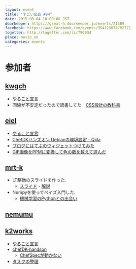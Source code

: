 ```yaml
---
layout: event
title: "すごい広島 #94"
date: 2015-03-04 18:00:00 JST
doorkeeper: https://great-h.doorkeeper.jp/events/21509
facebook: https://www.facebook.com/events/354125674792771
togetter: http://togetter.com/li/790934
place: movin_on
categories: events
---
```


# 参加者

## [kwgch](https://github.com/kwgch)

* [やること宣言](https://github.com/great-h/great-h.github.io/issues/1554)
* 回線が不安定だったので読書してた　[CSS設計の教科書](http://www.amazon.co.jp/dp/B00M0ESXUI)


## [eiel](https://github.com/eiel)

* [やること宣言](https://github.com/great-h/great-h.github.io/issues/1555)
* [ChefDKハンズオン Debianの環境設定 - Qiita](http://qiita.com/eielh/items/53025a09effec9bf5d62)
* [ブログにはてぶのウィジェットつけてみた](https://github.com/eiel/blog.eiel.info/commit/1160e252042b84495f9f8acbfb503d454c4a7743)
* [GIF画像をPPMに変換して色の数を数えて遊んだ](https://gist.github.com/eiel/ffe292eceb97c9290576)


## [mrt-k](https://github.com/mrt-k)

* LT駆動のスライドを作った.
    * [スライド](https://mrt-k.github.io/slides/ltdd/12/#/) - [解説](https://mrt-k.github.io/lt/2015/03/07/LT%E9%A7%86%E5%8B%95%E9%96%8B%E7%99%BA12%E3%81%A7Scapy%E3%81%AB%E3%81%A4%E3%81%84%E3%81%A6%E8%A9%B1%E3%81%97%E3%81%9F/)
* Numpyを使ってベイズ入門した.
    * [機械学習のPythonとの出会い](http://www.kamishima.net/mlmpyja/)


## [nemumu](https://github.com/nemumu)


## [k2works](https://github.com/k2works)
* [やること宣言](https://github.com/great-h/great-h.github.io/issues/1559)
* [chefDK-handson](https://github.com/k2works/chefDK-handson)
  * [ChefSpecが動かない](https://github.com/k2works/chefDK-handson/issues)
* [タスクの整理](https://huboard.com/parkmap-h/parkmap#/)
